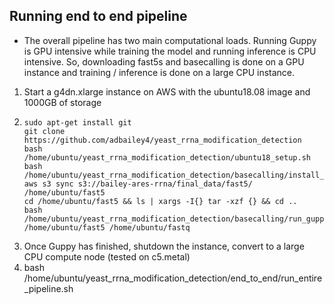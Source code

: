 ## Running end to end pipeline
* The overall pipeline has two main computational loads. Running Guppy is GPU intensive while training the model
and running inference is CPU intensive. So, downloading fast5s and basecalling is done on a GPU instance and 
  training / inference is done on a large CPU instance.
  
1) Start a g4dn.xlarge instance on AWS with the ubuntu18.08 image and 1000GB of storage
2) ```
   sudo apt-get install git
   git clone https://github.com/adbailey4/yeast_rrna_modification_detection
   bash /home/ubuntu/yeast_rrna_modification_detection/ubuntu18_setup.sh
   bash /home/ubuntu/yeast_rrna_modification_detection/basecalling/install_guppy.sh
   aws s3 sync s3://bailey-ares-rrna/final_data/fast5/ /home/ubuntu/fast5
   cd /home/ubuntu/fast5 && ls | xargs -I{} tar -xzf {} && cd ..
   bash /home/ubuntu/yeast_rrna_modification_detection/basecalling/run_guppy.sh /home/ubuntu/fast5 /home/ubuntu/fastq
   ```
3) Once Guppy has finished, shutdown the instance, convert to a large CPU compute node (tested on c5.metal)
4) bash /home/ubuntu/yeast_rrna_modification_detection/end_to_end/run_entire_pipeline.sh